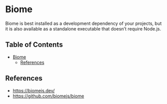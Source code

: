 # Biome

Biome is best installed as a development dependency of your projects, but it is also available as a standalone executable that doesn’t require Node.js.

## Table of Contents <!-- omit in toc -->

- [Biome](#biome)
  - [References](#references)

## References

- <https://biomejs.dev/>
- <https://github.com/biomejs/biome>
